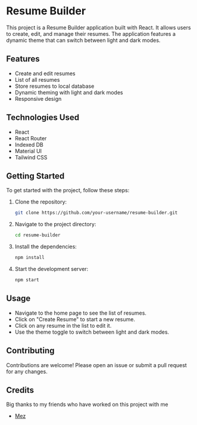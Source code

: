 # Resume Builder

This project is a Resume Builder application built with React. It allows users to create, edit, and manage their resumes. The application features a dynamic theme that can switch between light and dark modes.

## Features

- Create and edit resumes
- List of all resumes
- Store resumes to local database
- Dynamic theming with light and dark modes
- Responsive design

## Technologies Used

- React
- React Router
- Indexed DB
- Material UI
- Tailwind CSS

## Getting Started

To get started with the project, follow these steps:

1. Clone the repository:
   ```bash
   git clone https://github.com/your-username/resume-builder.git
   ```
2. Navigate to the project directory:
   ```bash
   cd resume-builder
   ```
3. Install the dependencies:
   ```bash
   npm install
   ```
4. Start the development server:
   ```bash
   npm start
   ```

## Usage

- Navigate to the home page to see the list of resumes.
- Click on "Create Resume" to start a new resume.
- Click on any resume in the list to edit it.
- Use the theme toggle to switch between light and dark modes.

## Contributing

Contributions are welcome! Please open an issue or submit a pull request for any changes.

## Credits

Big thanks to my friends who have worked on this project with me

- [Mez](https://github.com/MezzyCode)
